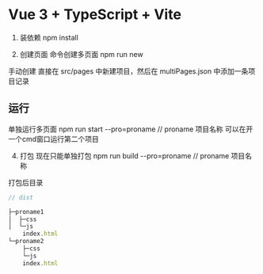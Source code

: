 # Vue 3 + TypeScript + Vite
1. 装依赖
npm install

2. 创建页面
命令创建多页面
npm run new

手动创建
直接在 src/pages 中新建项目，然后在 multiPages.json 中添加一条项目记录

## 运行
单独运行多页面
npm run start --pro=proname // proname 项目名称
可以在开一个cmd窗口运行第二个项目

4. 打包
现在只能单独打包
npm run build --pro=proname // proname 项目名称

打包后目录
```js
// dist

├─proname1
│  ├─css
│  └─js
    index.html
└─proname2
    ├─css
    └─js
    index.html
```
